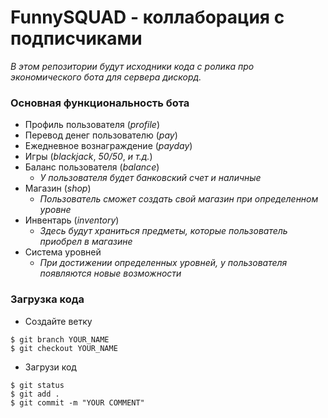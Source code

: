 # FunnySQUAD - коллаборация с подписчиками
*В этом репозитории будут исходники кода с ролика про экономического бота для сервера дискорд.*

### Основная функциональность бота
- Профиль пользователя (*profile*)
- Перевод денег пользователю (*pay*)
- Ежедневное вознаграждение (*payday*)
- Игры (*blackjack*, *50/50*, *и т.д.*)
- Баланс пользователя (*balance*)
	- *У пользователя будет банковский счет и наличные*
- Магазин (*shop*)
	- *Пользователь сможет создать свой магазин при определенном уровне*
- Инвентарь (*inventory*)
	- *Здесь будут храниться предметы, которые пользователь приобрел в магазине*
- Система уровней
	- *При достижении определенных уровней, у пользователя появляются новые возможности*

### Загрузка кода
- Создайте ветку
```
$ git branch YOUR_NAME
$ git checkout YOUR_NAME
```

- Загрузи код
```
$ git status
$ git add .
$ git commit -m "YOUR COMMENT"
```
